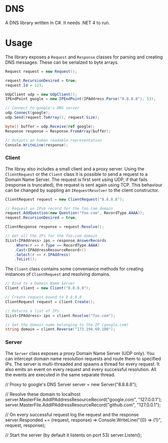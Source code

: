 ﻿# DNS

A DNS library written in C#. It needs .NET 4 to run.

# Usage

The library exposes a `Request` and `Response` classes for parsing and creating DNS messages. These can be serialzed to byte arrays.

```C#
Request request = new Request();

request.RecursionDesired = true;
request.Id = 123;

UdpClient udp = new UdpClient();
IPEndPoint google = new IPEndPoint(IPAddress.Parse("8.8.8.8"), 53);

// Connect to google's DNS server
udp.Connect(google);
udp.Send(request.ToArray(), request.Size);

byte[] buffer = udp.Receive(ref google);
Response response = Response.FromArray(buffer);

// Outputs an human readable representation
Console.WriteLine(response);
```

### Client

The libray also includes a small client and a proxy server. Using the `ClientRequest` or the `Client` class it is possible to send a request to a Domain Name Server. The request is first sent using UDP, if that fails (response is truncated), the request is sent again using TCP. This behaviour can be changed by suppling an `IRequestResolver` to the client constructor.

```C#
ClientRequest request = new ClientRequest("8.8.8.8");

// Request an IPv6 record for the foo.com domain
request.AddQuestion(new Question("foo.com", RecordType.AAAA));
request.RecursionDesired = true;

ClientResponse response = request.Resolve();

// Get all the IPs for the foo.com domain
IList<IPAddress> ips = response.AnswerRecords
	.Where(r => r.Type == RecordType.AAAA)
	.Cast<IPAddressResourceRecord>()
	.Select(r => r.IPAddress)
	.ToList();
```

The `Client` class contains some conveniance methods for creating instances of `ClientRequest` and resolving domains.

```C#
// Bind to a Domain Name Server
Client client = new Client("8.8.8.8");

// Create request bound to 8.8.8.8
ClientRequest request = client.Create();

// Returns a list of IPs
IList<IPAddress> ips = client.Resolve("foo.com");

// Get the domain name belonging to the IP (google.com)
string domain = client.Reverse("173.194.69.100");
```

### Server

The `Server` class exposes a proxy Domain Name Server (UDP only). You can intercept domain name resolution requests and route them to specified IPs. The server is multi-threaded and spawns a thread for every request. It also emits an event on every request and every successful resolution. All the events are executed in the same separate thread.

// Proxy to google's DNS
Server server = new Server("8.8.8.8");

// Resolve these domain to localhost
server.MasterFile.AddIPAddressResourceRecord("google.com", "127.0.0.1");
server.MasterFile.AddIPAddressResourceRecord("github.com", "127.0.0.1");

// On every successful request log the request and the response
server.Responded += (request, response) => Console.WriteLine("{0} => {1}", request, response);

// Start the server (by default it listents on port 53)
server.Listen();
